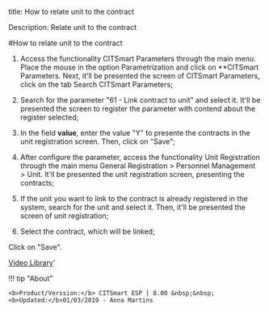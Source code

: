 title: How to relate unit to the contract

Description: Relate unit to the contract

#How to relate unit to the contract

1.  Access the functionality CITSmart Parameters through the main menu. Place the mouse in the option Parametrization and click on **CITSmart
    Parameters. Next, it'll be presented the screen of CITSmart Parameters, click on the tab Search CITSmart Parameters;

2.  Search for the parameter "61 - Link contract to unit" and select it. It'll be presented the screen to register the parameter with contend about
    the register selected;

3.  In the field **value**, enter the value "Y" to presente the contracts in the unit registration screen. Then, click on "Save";

4.  After configure the parameter, access the functionality Unit Registration through the main menu General Registration \> Personnel Management
    \> Unit. It'll be presented the unit registration screen, presenting the contracts;

5.  If the unit you want to link to the contract is already registered in the system, search for the unit and select it. Then, it'll be presented the
    screen of unit registration;

6.  Select the contract, which will be linked;

Click on "Save".

<i class='fa fa-youtube-play  fa-2x' style='color:#97ce17;vertical-align: middle;'> </i> [Video Library](https://www.youtube.com/playlist?list=PLB5qK2uzf2RNemh0QXhtOXntvZ6G6o2B_)'

!!! tip "About"

    <b>Product/Verssion:</b> CITSmart ESP | 8.00 &nbsp;&nbsp;
    <b>Updated:</b>01/03/2019 - Anna Martins
